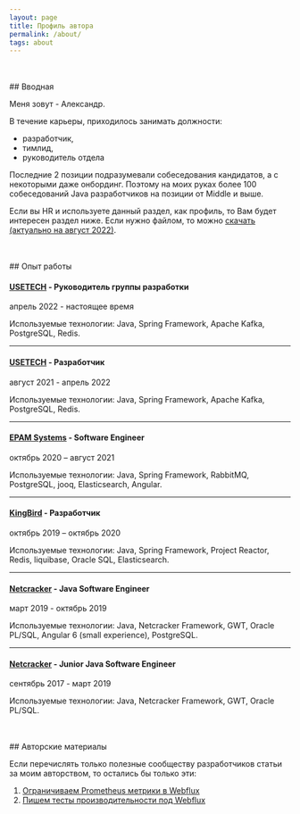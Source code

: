 ```yaml
---
layout: page
title: Профиль автора
permalink: /about/
tags: about
---
```


<br>
<br>
## Вводная

Меня зовут - Александр.

В течение карьеры, приходилось занимать должности:
- разработчик,
- тимлид,
- руководитель отдела

Последние 2 позиции подразумевали собеседования кандидатов, а с некоторыми даже онбординг. 
Поэтому на моих руках более 100 собеседований Java разработчиков на позиции от Middle и выше.

Если вы HR и используете данный раздел, как профиль, то Вам будет интересен раздел ниже.
Если нужно файлом, то можно [скачать (актуально на август 2022)](/files/august_profile.pdf).

<br>
<br>
## Опыт работы


#### [USETECH](https://usetech.ru) - Руководитель группы разработки
aпрель 2022 - настоящее время

Используемые технологии: Java, Spring Framework, Apache Kafka, PostgreSQL, Redis.

* * *

#### [USETECH](https://usetech.ru) - Разработчик
август 2021 - aпрель 2022

Используемые технологии: Java, Spring Framework, Apache Kafka, PostgreSQL, Redis.

* * *

#### [EPAM Systems](https://www.epam.com/) - Software Engineer
октябрь 2020 – август 2021

Используемые технологии: Java, Spring Framework, RabbitMQ, PostgreSQL, jooq, Elasticsearch, Angular.

* * *

#### [KingBird](https://www.kingbird.ru) - Разработчик
октябрь 2019 – октябрь 2020

Используемые технологии: Java, Spring Framework, Project Reactor, Redis, liquibase, Oracle SQL, Elasticsearch.

* * *

#### [Netcracker](https://www.netcracker.com) - Java Software Engineer
март 2019 - октябрь 2019

Используемые технологии: Java, Netcracker Framework, GWT, Oracle PL/SQL, Angular 6 (small experience), PostgreSQL.

* * *

#### [Netcracker](https://www.netcracker.com) - Junior Java Software Engineer
cентябрь 2017 - март 2019

Используемые технологии: Java, Netcracker Framework, GWT, Oracle PL/SQL.

<br>
<br>
## Авторские материалы

Если перечислять только полезные сообществу разработчиков статьи за моим авторством, то остались бы только эти:

1. [Ограничиваем Prometheus метрики в Webflux](https://habr.com/ru/post/662177)
2. [Пишем тесты производительности под Webflux](https://habr.com/ru/company/usetech/blog/680948)